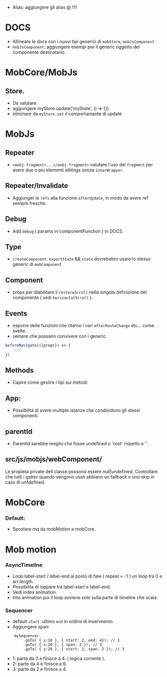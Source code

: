 - Alias: aggiungere gli alias @ !!!!

# DOCS
- Allineare le docs con i nuovi tipi generici di `mobStore`, `mobJsComponent`
- `mobJsComponent`: aggiungere esempi per il generic <R> oggetto del componente destinatario.

# MobCore/MobJs

## Store.
- Da valutare:
- aggiungere myStore.update('myState', () => {})
- eliminare da  `myStore.set` il comportamante di update

# MobJs

## Repeater
- `<mobj-fragment>...</mobj-fragment>` valutare l'uso del `fragment` per avere due o piu elementi siblings senza `innerWrapper`.

## Repeater/Invalidate
- Aggiunger le `refs` alla funzione `afterUpdate`, in modo da avere ref sempre fresche.


## Debug
- Add `debug` ( params in componentFunction ) in DOCS.

## Type
- `createComponent`: `exportState` && `state` dovrebebro usare lo stesso generic<T> di `mobComponent`

## Component
- props per diabilitare il `restoreScroll` nella singola definizione del componente ( vedi `horizontalScroll` ).

## Events
- esporre delle funzioni che ritarno i vari `afterRouteChange` etc... come svelte.
- sempre che possano convivere con i generic.

```js
beforeNavigate(({props}) => {
    ///
})
```

## Methods
- Capire come gestire i tipi sui metodi.


## App:
- Possibilitá di avere multiple istanze che condividono gli stessi componenti.

## parentId
- ParentId sarebbe meglio che fosse undefined o 'root' rispetto a ''.

## src/js/mobjs/webComponent/
Le propieta private dell classe possono essere null|undefined.
Controllare che tutti i gatter quando vengono usati abbiano un fallback o uno skip in caso di unfdefined.







# MobCore

### Default:
- Spostare mq da mobMotion a mobCore.


# Mob motion

### AsyncTimeline
- Loop label-start / label-end al posto di fare ( repeat = -1 ) un loop tra 0 e arr.length.
- Possibilita di loppare tra label-start e label-end.
- Vedi index animation.
- Into animation poi il loop avviene solo sulla parte di timeline che scala.

### Sequencer
- default `start`: ultimo `end` in ordine di inserimento.
- Aggiungere span:<br/>

```
    mySequencer
        .goTo( { x:10 }, { start: 2, end: 4}); // 1
        .goTo( { x:20 }, { span: 2 }); // 3
        .goTo( { y:20 }, { start: 2, span: 2 }); // 3
```
- 1: parte da 2 e finisce a 4. ( logica corrente ).
- 2: parte da 4 e finisce a 6.
- 3: parte da 2 e finisce a 4.



